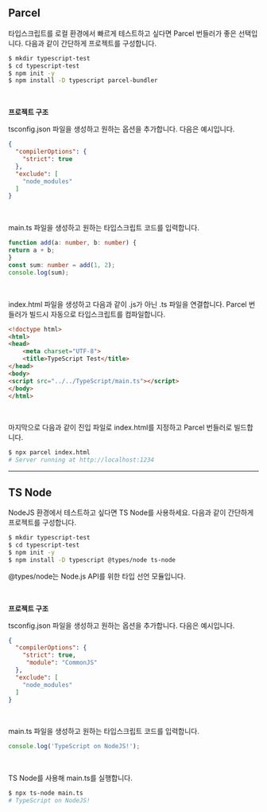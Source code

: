 ## Parcel

타입스크립트를 로컬 환경에서 빠르게 테스트하고 싶다면 Parcel 번들러가 좋은 선택입니다.
다음과 같이 간단하게 프로젝트를 구성합니다.
``` bash
$ mkdir typescript-test
$ cd typescript-test
$ npm init -y
$ npm install -D typescript parcel-bundler
```

<br>

**프로젝트 구조**

tsconfig.json 파일을 생성하고 원하는 옵션을 추가합니다.
다음은 예시입니다.

```json
{
  "compilerOptions": {
    "strict": true
  },
  "exclude": [
    "node_modules"
  ]
}
```

<br>

main.ts 파일을 생성하고 원하는 타입스크립트 코드를 입력합니다.

```ts
function add(a: number, b: number) {
return a + b;
}
const sum: number = add(1, 2);
console.log(sum);
```

<br>

index.html 파일을 생성하고 다음과 같이 .js가 아닌 .ts 파일을 연결합니다.
Parcel 번들러가 빌드시 자동으로 타입스크립트를 컴파일합니다.

```html
<!doctype html>
<html>
<head>
    <meta charset="UTF-8">
    <title>TypeScript Test</title>
</head>
<body>
<script src="../../TypeScript/main.ts"></script>
</body>
</html>
```

<br>

마지막으로 다음과 같이 진입 파일로 index.html를 지정하고 Parcel 번들러로 빌드합니다.

```bash
$ npx parcel index.html
# Server running at http://localhost:1234
```

---

## TS Node

NodeJS 환경에서 테스트하고 싶다면 TS Node를 사용하세요.
다음과 같이 간단하게 프로젝트를 구성합니다.

```bash
$ mkdir typescript-test
$ cd typescript-test
$ npm init -y
$ npm install -D typescript @types/node ts-node
```

@types/node는 Node.js API를 위한 타입 선언 모듈입니다.

<br>

**프로젝트 구조**

tsconfig.json 파일을 생성하고 원하는 옵션을 추가합니다.
다음은 예시입니다.

```json
{
  "compilerOptions": {
    "strict": true,
     "module": "CommonJS"
  },
  "exclude": [
    "node_modules"
  ]
}
```

<br>

main.ts 파일을 생성하고 원하는 타입스크립트 코드를 입력합니다.

```ts
console.log('TypeScript on NodeJS!');
```

<br>

TS Node를 사용해 main.ts를 실행합니다.

```bash
$ npx ts-node main.ts
# TypeScript on NodeJS!
```